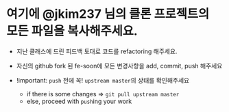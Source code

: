 # 여기에 @jkim237 님의 클론 프로젝트의 모든 파일을 복사해주세요.

- 지난 클래스에 드린 피드백 토대로 코드를 refactoring 해주세요.

- 자신의 github fork 된 fe-soon에 모든 변경사항을 add, commit, push 해주세요

- !important: `push` 전에 꼭! `upstream master`의 상태를 확인해주세요
    - if there is some changes => `git pull upstream master`
    - else, proceed with `push`ing your work